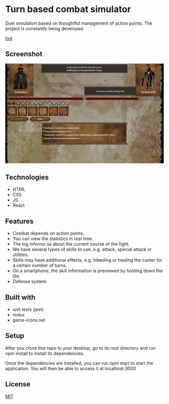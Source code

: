 # Turn based combat simulator
Duel simulation based on thoughtful management of action points.
The project is constantly being developed

[live](https://tbcs.netlify.app/)

## Screenshot
![Screenshot](./SCREEN.jpg)

## Technologies
* HTML
* CSS
* JS
* React

## Features
* Combat depends on action points.
* You can view the statistics in real time.
* The log informs us about the current course of the fight.
* We have several types of skills to use, e.g. attack, special attack or utilities.
* Skills may have additional effects, e.g. bleeding or healing the caster for a certain number of turns.
* On a smartphone, the skill information is previewed by holding down the tile.
* Defense system

## Built with
* unit tests (jest)
* redux
* game-icons.net

## Setup
After you clone this repo to your desktop, go to its root directory and run npm install to install its dependencies.

Once the dependencies are installed, you can run npm start to start the application. You will then be able to access it at localhost:3000


## License
[MIT](https://choosealicense.com/licenses/mit/)

